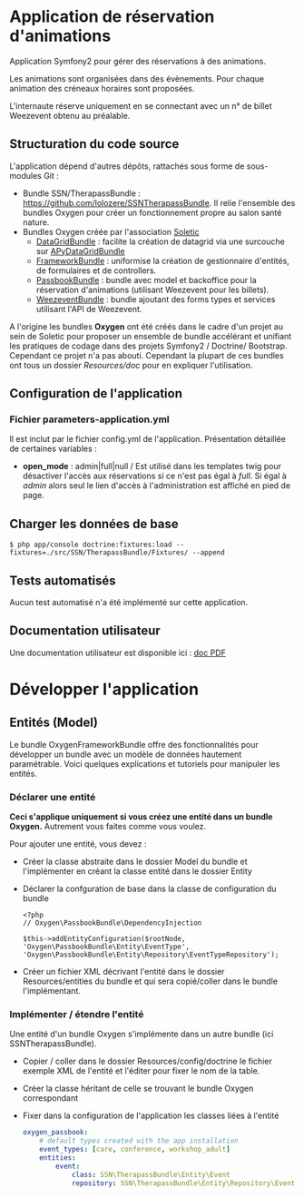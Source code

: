# Application de réservation d'animations


Application Symfony2 pour gérer des réservations à des animations.

Les animations sont organisées dans des évènements. Pour chaque animation des créneaux horaires sont proposées.

L'internaute réserve uniquement en se connectant avec un n° de billet Weezevent obtenu au préalable.

## Structuration du code source

L'application dépend d'autres dépôts, rattachés sous forme de sous-modules Git :

* Bundle SSN/TherapassBundle : https://github.com/lolozere/SSNTherapassBundle. Il relie l'ensemble des bundles Oxygen pour créer un fonctionnement propre au salon santé nature.
* Bundles Oxygen créée par l'association [Soletic](https://github.com/Soletic)
	* [DataGridBundle](https://github.com/Soletic/OxygenDatagridBundle) : facilite la création de datagrid via une surcouche sur [APyDataGridBundle](https://github.com/Abhoryo/APYDataGridBundle)
	* [FrameworkBundle](https://github.com/Soletic/OxygenFrameworkBundle) : uniformise la création de gestionnaire d'entités, de formulaires et de controllers.
	* [PassbookBundle](https://github.com/Soletic/OxygenPassbookBundle) : bundle avec model et backoffice pour la réservation d'animations (utilisant Weezevent pour les billets).
	* [WeezeventBundle](https://github.com/Soletic/OxygenWeezeventBundle) : bundle ajoutant des forms types et services utilisant l'API de Weezevent.

A l'origine les bundles **Oxygen** ont été créés dans le cadre d'un projet au sein de Soletic pour proposer un ensemble de bundle accélérant et unifiant les pratiques de codage dans des projets Symfony2 / Doctrine/ Bootstrap. Cependant ce projet n'a pas abouti. Cependant la plupart de ces bundles ont tous un dossier *Resources/doc* pour en expliquer l'utilisation.

## Configuration de l'application

### Fichier parameters-application.yml

Il est inclut par le fichier config.yml de l'application. Présentation détaillée de certaines variables :

* **open_mode** : admin|full|null / Est utilisé dans les templates twig pour désactiver l'accès aux réservations si ce n'est pas égal à *full*. Si égal à *admin* alors seul le lien d'accès à l'administration est affiché en pied de page.

## Charger les données de base

```
$ php app/console doctrine:fixtures:load --fixtures=./src/SSN/TherapassBundle/Fixtures/ --append
```


## Tests automatisés

Aucun test automatisé n'a été implémenté sur cette application.

## Documentation utilisateur

Une documentation utilisateur est disponible ici : [doc PDF](./src/SSN/TherapassBundle/Resources/public/SSN-DocumentationPlateforme.pdf)

# Développer l'application

## Entités (Model)

Le bundle OxygenFrameworkBundle offre des fonctionnalités pour développer un bundle avec un modèle de données hautement paramétrable. Voici quelques explications et tutoriels pour manipuler les entités.

### Déclarer une entité

**Ceci s'applique uniquement si vous créez une entité dans un bundle Oxygen.** Autrement vous faites comme vous voulez.

Pour ajouter une entité, vous devez :

* Créer la classe abstraite dans le dossier Model du bundle et l'implémenter en créant la classe entité dans le dossier Entity
* Déclarer la confguration de base dans la classe de configuration du bundle

	```	
	<?php
	// Oxygen\PassbookBundle\DependencyInjection
	
	$this->addEntityConfiguration($rootNode, 'Oxygen\PassbookBundle\Entity\EventType', 'Oxygen\PassbookBundle\Entity\Repository\EventTypeRepository');
	
	```

* Créer un fichier XML décrivant l'entité dans le dossier Resources/entities du bundle et qui sera copié/coller dans le bundle l'implémentant.

### Implémenter / étendre l'entité

Une entité d'un bundle Oxygen s'implémente dans un autre bundle (ici SSNTherapassBundle).

* Copier / coller dans le dossier Resources/config/doctrine le fichier exemple XML de l'entité et l'éditer pour fixer le nom de la table.
* Créer la classe héritant de celle se trouvant le bundle Oxygen correspondant
* Fixer dans la configuration de l'application les classes liées à l'entité

	```yaml
	oxygen_passbook:
    	# default types created with the app installation
    	event_types: [care, conference, workshop_adult]
   		entities:
        	event:
            	class: SSN\TherapassBundle\Entity\Event
            	repository: SSN\TherapassBundle\Entity\Repository\EventRepository
	```

